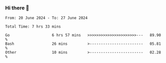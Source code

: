 ### Hi there 👋

<!--
**zhumeme/zhumeme** is a ✨ _special_ ✨ repository because its `README.md` (this file) appears on your GitHub profile.

Here are some ideas to get you started:

- 🔭 I’m currently working on ...
- 🌱 I’m currently learning ...
- 👯 I’m looking to collaborate on ...
- 🤔 I’m looking for help with ...
- 💬 Ask me about ...
- 📫 How to reach me: ...
- 😄 Pronouns: ...
- ⚡ Fun fact: ...
-->

<!--START_SECTION:waka-->

```all_time
From: 20 June 2024 - To: 27 June 2024

Total Time: 7 hrs 33 mins

Go                   6 hrs 57 mins   >>>>>>>>>>>>>>>>>>>>>>---   89.90 %
Bash                 26 mins         >------------------------   05.81 %
Other                10 mins         >------------------------   02.28 %
```

<!--END_SECTION:waka-->
